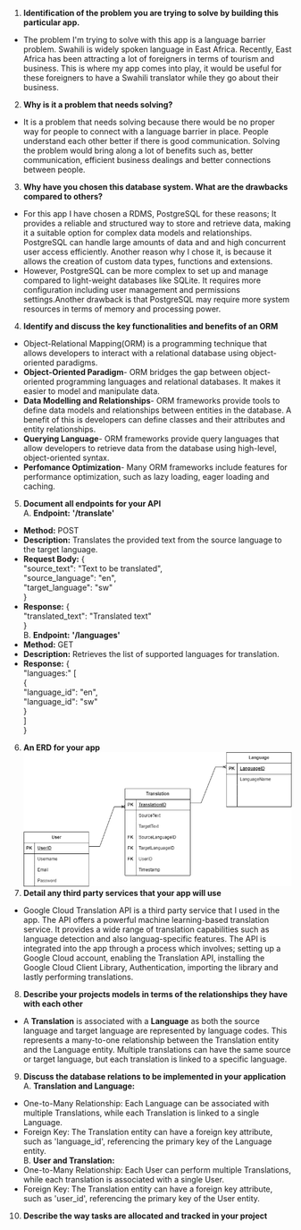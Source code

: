 1. **Identification of the problem you are trying to solve by building this particular app.**  
- The problem I'm trying to solve with this app is a language barrier problem. Swahili is widely spoken language in East Africa. Recently, East Africa has been attracting a lot of foreigners in terms of tourism and business. This is where my app comes into play, it would be useful for these foreigners to have a Swahili translator while they go about their business.  
2. **Why is it a problem that needs solving?**  
- It is a problem that needs solving because there would be no proper way for people to connect with a language barrier in place. People understand each other better if there is good communication. Solving the problem would bring along a lot of benefits such as, better communication, efficient business dealings and better connections between people.  
3. **Why have you chosen this database system. What are the drawbacks compared to others?**  
- For this app I have chosen a RDMS, PostgreSQL for these reasons; It provides a reliable and structured way to store and retrieve data, making it a suitable option for complex data models and relationships. PostgreSQL can handle large amounts of data and and high concurrent user access efficiently. Another reason why I chose it, is because it allows the creation of custom data types, functions and extensions.  
- However, PostgreSQL can be more complex to set up and manage compared to light-weight databases like SQLite. It requires more configuration including user management and permissions settings.Another drawback is that PostgreSQL may require more system resources in terms of memory and processing power.  
4. **Identify and discuss the key functionalities and benefits of an ORM**  
- Object-Relational Mapping(ORM) is a programming technique that allows developers to interact with a relational database using object-oriented paradigms.
- **Object-Oriented Paradigm**- ORM bridges the gap between object-oriented programming languages and relational databases. It makes it easier to model and manipulate data.  
- **Data Modelling and Relationships**- ORM frameworks provide tools to define data models and relationships between entities in the database. A benefit of this is developers can define classes and their attributes and entity relationships.  
- **Querying Language**- ORM frameworks provide query languages that allow developers to retrieve data from the database using high-level, object-oriented syntax.  
- **Perfomance Optimization**- Many ORM frameworks include features for performance optimization, such as lazy loading, eager loading and caching.  
5. **Document all endpoints for your API**  
A. **Endpoint:** **'/translate'**  
- **Method:** POST  
- **Description:** Translates the provided text from the source language to the target language.  
- **Request Body:** {  
  "source_text": "Text to be translated",  
  "source_language": "en",  
  "target_language": "sw"  
}  
- **Response:** {  
  "translated_text": "Translated text"  
}  
B. **Endpoint:** **'/languages'**  
- **Method:** GET  
- **Description:** Retrieves the list of supported languages for translation.  
- **Response:** {  
  "languages:" [  
    {  
      "language_id": "en",  
      "language_id": "sw"  
    }  
  ]  
}  
6. **An ERD for your app**  
![ERD for the app](./docs/ERD.drawio.png)  
7. **Detail any third party services that your app will use**  
- Google Cloud Translation API is a third party service that I used in the app. The API offers a powerful machine learning-based translation service. It provides a wide range of translation capabilities such as language detection and also languag-specific features. The API is integrated into the app through a process which involves; setting up a Google Cloud account, enabling the Translation API, installing the Google Cloud Client Library, Authentication, importing the library and lastly performing translations.  
8. **Describe your projects models in terms of the relationships they have with each other**  
- A **Translation** is associated with a **Language** as both the source language and target language are represented by language codes. This represents a many-to-one relationship between the Translation entity and the Language entity. Multiple translations can have the same source or target language, but each translation is linked to a specific language.  
9. **Discuss the database relations to be implemented in your application**  
A. **Translation and Language:**  
- One-to-Many Relationship: Each Language can be associated with multiple Translations, while each Translation is linked to a single Language.  
- Foreign Key: The Translation entity can have a foreign key attribute, such as 'language_id', referencing the primary key of the Language entity.  
B. **User and Translation:**  
- One-to-Many Relationship: Each User can perform multiple Translations, while each translation is associated with a single User.  
- Foreign Key: The Translation entity can have a foreign key attribute, such as 'user_id', referencing the primary key of the User entity.  
10. **Describe the way tasks are allocated and tracked in your project**